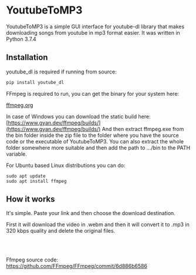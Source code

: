 # YoutubeToMP3

YoutubeToMP3 is a simple GUI interface for youtube-dl library that makes downloading songs from youtube in mp3 format easier. It was written in Python 3.7.4


## Installation

youtube_dl is required if running from source:

```bash
pip install youtube_dl
```
FFmpeg is required to run, you can get the binary for your system here: 

[ffmpeg.org](http://ffmpeg.org/download.html)

In case of Windows you can download the static build here: [https://www.gyan.dev/ffmpeg/builds/](https://www.gyan.dev/ffmpeg/builds/)
And then extract ffmpeg.exe from the bin folder inside the zip file to the folder where you have the source code or the executable of YoutubeToMP3.
You can also extract the whole folder somewhere more suitable and then add the path to .../bin to the PATH variable.

For Ubuntu based Linux distributions you can do:

```
sudo apt update
sudo apt install ffmpeg
```


## How it works

It's simple. Paste your link and then choose the download destination.

First it will download the video in .webm and then it will convert it to .mp3 in 320 kbps quality and delete the original files.


<br />
<br />

Ffmpeg source code:
https://github.com/FFmpeg/FFmpeg/commit/6d886b6586
